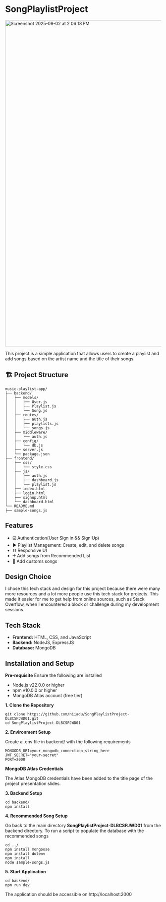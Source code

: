 # SongPlaylistProject
<img width="1562" height="1052" alt="Screenshot 2025-09-02 at 2 06 18 PM" src="https://github.com/user-attachments/assets/8e2b9b8e-5e4a-4761-9624-e1911ff7ae7b" />

This project is a simple application that allows users to create a playlist and add songs based on the artist name and the title of their songs.

## 🏗️ Project Structure
```
music-playlist-app/
├── backend/
│   ├── models/
│   │   ├── User.js
│   │   ├── Playlist.js
│   │   └── Song.js
│   ├── routes/
│   │   ├── auth.js
│   │   ├── playlists.js
│   │   └── songs.js
│   ├── middleware/
│   │   └── auth.js
│   ├── config/
│   │   └── db.js
│   ├── server.js
│   └── package.json
├── frontend/
│   ├── css/
│   │   └── style.css
│   ├── js/
│   │   ├── auth.js
│   │   ├── dashboard.js
│   │   └── playlist.js
│   ├── index.html
│   ├── login.html
│   ├── signup.html
│   └── dashboard.html
└── README.md
├── sample-songs.js
```

## Features
- ☑️ Authentication(User Sign in && Sign Up)
- ▶️ Playlist Management: Create, edit, and delete songs
- 𝌮 Responsive UI
- ➕ Add songs from Recommended List
- 📢 Add customs songs

## Design Choice
I chose this tech stack and design for this project because there were many more resources and a lot more people use this tech stack for projects. This made it easier for me to get help from online sources, such as Stack Overflow, when I encountered a block or challenge during my development sessions.

## Tech Stack
- **Frontend:** HTML, CSS, and JavaScript
- **Backend:** NodeJS, ExpressJS
- **Database:** MongoDB

## Installation and Setup
**Pre-requisite**
Ensure the following are installed
- Node.js v22.0.0 or higher
- npm v10.0.0 or higher
- MongoDB Atlas account (free tier)

**1. Clone the Repository**
```
git clone https://github.com/niiadu/SongPlaylistProject-DLBCSPJWD01.git
cd SongPlaylistProject-DLBCSPJWD01
```

**2. Environment Setup**

Create a .env file in backend/ with the following requirements
```
MONGODB_URI=your_mongodb_connection_string_here
JWT_SECRET="your-secret"
PORT=2000
```
**MongoDB Atlas Credentials**

The Atlas MongoDB credentials have been added to the title page of the project presentation slides.

**3. Backend Setup**
```
cd backend/
npm install
```

**4. Recommended Song Setup**

Go back to the main directory **SongPlaylistProject-DLBCSPJWD01** from the backend directory.
To run a script to populate the database with the recommended songs
```
cd ../
npm install mongoose
npm install dotenv
npm install
node sample-songs.js
```

**5. Start Application**
```
cd backend/
npm run dev
```
The application should be accessible on http://localhost:2000
